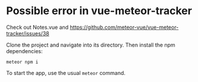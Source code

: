 # Possible error in vue-meteor-tracker
Check out Notes.vue and https://github.com/meteor-vue/vue-meteor-tracker/issues/38

Clone the project and navigate into its directory. Then install the npm dependencies:

```
meteor npm i
```

To start the app, use the usual `meteor` command.
